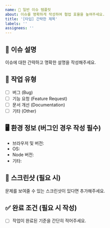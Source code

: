 ```yaml
---
name: 🔖 일반 이슈 템플릿
about: 이슈를 명확하게 작성하여 협업 효율을 높여주세요.
title: '[타입] 간략한 제목'
labels: ''
assignees: ''
---
```


## 📝 이슈 설명

이슈에 대한 간략하고 명확한 설명을 작성해주세요.

## 📍 작업 유형

- [ ] 버그 (Bug)
- [ ] 기능 요청 (Feature Request)
- [ ] 문서 개선 (Documentation)
- [ ] 기타 (Other)

## 🖥 환경 정보 (버그인 경우 작성 필수)

- 브라우저 및 버전:
- OS:
- Node 버전:
- 기타:

## 📸 스크린샷 (필요 시)

문제를 보여줄 수 있는 스크린샷이 있다면 추가해주세요.

## ✅ 완료 조건 (필요 시 작성)

- [ ] 작업이 완료된 기준을 간단히 적어주세요.
